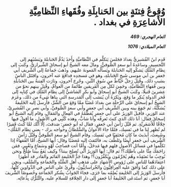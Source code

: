 <h1 dir="rtl">وُقوعُ فِتنَةٍ بين الحَنابِلَةِ وفُقَهاءِ النِّظامِيَّةِ  الأَشاعِرَةِ في بغداد .</h1>

<h5 dir="rtl">العام الهجري:  469

العام الميلادي: 1076

</h5>

<p dir="rtl">قَدِم ابنُ القُشيريُّ بغدادَ فجَلسَ يَتكلَّم في النِّظاميَّةِ وأَخذَ يَذُمُّ الحَنابلةَ ويَنسُبُهم إلى التَّجسِيمِ، وساعَدهُ أبو سعدٍ الصُّوفيُّ، ومالَ معه الشيخُ أبو إسحاقَ الشِّيرازيُّ، وكَتبَ إلى نِظامِ المُلْكِ يَشكُو إليه الحَنابلةَ ويَسأَلُه المَعونةَ عليهم، وذَهبَ جَماعةٌ إلى الشَّريفِ أبي جَعفرِ بن أبي موسى شَيخِ الحَنابلةِ، وهو في مَسجدِه فدافَعَ عنه آخرون، واقتَتَل الناسُ بسَببِ ذلك، وقُتِلَ رَجلٌ خَيَّاطٌ من سُوقِ التِّبنِ، وجُرِحَ آخرون، وثارَت الفِتنةُ بين الحَنابلَةِ وبين فُقهاءِ النِّظاميَّةِ، وحَمِيَ لكلٍّ مِن الفَريقينِ طائفةٌ من العوامِّ، وقُتِلَ بينهم نحوٌ من عِشرينَ قَتيلًا، وكَتبَ الشيخُ أبو إسحاقَ وأبو بكرٍ الشاشيُّ إلى نِظامِ المُلْكِ في كِتابِه إلى فَخرِ الدولةِ يُنكِر ما وَقعَ، ويَكرَهُ أن يُنسَب إلى المَدرسةِ التي بناها شيءٌ من ذلك، وعَزمَ الشيخُ أبو إسحاقَ على الرِّحلَةِ من بغدادَ غَضَبًا ممَّا وَقعَ من الشَّرِّ، فأَرسلَ إليه الخَليفةُ يُسَكِّنُهُ، ثم جَمعَ بينه وبين الشَّريفِ أبي جعفرٍ وأبي سعدٍ الصُّوفيِّ، وأبي نصرِ بنِ القُشيريِّ، عند الوَزيرِ، فأَقبلَ الوَزيرُ على أبي جعفرٍ يُعَظِّمُهُ في الفِعالِ والمَقالِ، وقام إليه الشيخُ أبو إسحاقَ فقال: أنا ذلك الذي كنتَ تَعرِفُه وأنا شابٌّ، وهذه كُتُبِي في الأُصُولِ، ما أقولُ فيها خِلافًا للأَشعَرِيَّةِ. ثم قَبَّلَ رَأسَ أبي جَعفرٍ، فقال له أبو جَعفرٍ: صَدقتَ، إلَّا أنَّك لمَّا كُنتَ فَقيرًا لم تُظهِر لنا ما في نَفسِك، فلمَّا جاءَ الأَعوانُ والسُّلطانُ وخواجه بزك - يعني نِظام المُلْكِ- وشَبِعتَ، أَبدَيتَ ما كان مُختَفِيًا في نَفسِك، وقام الشيخُ أبو سعدٍ الصُّوفيُّ وقَبَّلَ رَأسَ الشَّريفِ أبي جَعفرٍ أيضًا وتَلطَّفَ به، فالتَفتَ إليه مُغضَبًا وقال: أيها الشيخُ، أمَّا الفُقهاءُ إذا تَكلَّموا في مَسائلِ الأُصولِ فلهم فيها مَدخَلٌ، وأمَّا أنت فصاحِبُ لَهْوٍ وسَماعٍ وتَغْبِيرٍ، فمَن زاحَمَكَ مِنَّا على باطلِك؟! ثم قال: أيها الوَزيرُ أَنَّى تُصلِح بيننا؟ وكيف يَقعُ بيننا صُلْحٌ ونحن نُوجِبُ ما نَعتَقِدُه وهُم يُحَرِّمُون ويُكَفِّرُون؟! وهذا جَدُّ الخَليفةِ القائم والقادر قد أَظهرَا اعتِقادَهُما للناسِ على رُؤوسِ الأَشهادِ على مَذهبِ أَهلِ السُّنَّةِ والجَماعةِ والسَّلَفِ، ونحن على ذلك كما وَافقَ عليه العِراقِيُّونَ والخُراسانِيُّونَ، وقُرِئَ على الناسِ في الدَّواوينِ كلِّها، فأَرسلَ الوَزيرُ إلى الخَليفةِ يُعلِمُه بما جَرَى، فجاءَ الجَوابُ بِشُكرِ الجَماعةِ وخُصوصًا الشَّريفَ أبا جَعفرٍ، ثم استَدعَى الخَليفةُ أبا جَعفرٍ إلى دارِ الخِلافةِ للسلامِ عليه، والتَّبَرُّكِ بِدُعائِه.</p></br>

